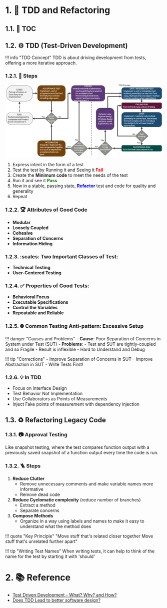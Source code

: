 # 1. :test_tube: TDD and Refactoring

## 1.1. :bookmark_tabs: TOC

## 1.2. :gear: TDD (Test-Driven Development)

!!! info "TDD Concept"
    TDD is about driving development from tests, offering a more iterative approach.

### 1.2.1. :footprints: Steps

![TDD Steps](img/tdd_steps.png)

1. Express intent in the form of a test
2. Test the test by Running it and Seeing it <span style="color:red">**Fail**</span>
3. Create the **Minimum code** to meet the needs of the test
4. Run it and see it <span style="color:green">**Pass**</span>
5. Now in a stable, passing state, <span style="color:blue">**Refactor**</span> test and code for quality and generality
6. Repeat

### 1.2.2. :trophy: Attributes of Good Code

- **Modular**
- **Loosely Coupled**
- **Cohesive**
- **Separation of Concerns**
- **Information Hiding**

### 1.2.3. :scales: Two Important Classes of Test:

- **Technical Testing**
- **User-Centered Testing**

### 1.2.4. :white_check_mark: Properties of Good Tests:

- **Behavioral Focus**
- **Executable Specifications**
- **Control the Variables**
- **Repeatable and Reliable**

### 1.2.5. :no_entry: Common Testing Anti-pattern: Excessive Setup

!!! danger "Causes and Problems"
    - **Cause**: Poor Separation of Concerns in System under Test (SUT)
    - **Problems**:
        - Test and SUT are tightly-coupled and so Fragile
        - Result is inflexible
        - Hard to Understand and Debug

!!! tip "Corrections"
    - Improve Separation of Concerns in SUT
    - Improve Abstraction in SUT
    - Write Tests First!

### 1.2.6. :bulb: In TDD

- Focus on Interface Design
- Test Behavior Not Implementation
- Use Collaborators as Points of Measurements
- Inject Fake points of measurement with dependency injection

## 1.3. :recycle: Refactoring Legacy Code

### 1.3.1. :camera: Approval Testing

Like snapshot testing, where the test compares function output with a previously saved snapshot of a function output every time the code is run.

### 1.3.2. :ladder: Steps

1. **Reduce Clutter**
    - Remove unnecessary comments and make variable names more informative
    - Remove dead code
2. **Reduce Cyclomatic complexity** (reduce number of branches)
    - Extract a method
    - Separate concerns
3. **Compose Methods**
    - Organize in a way using labels and names to make it easy to understand what the method does

!!! quote "Key Principle"
    "Move stuff that's related closer together
    Move stuff that's unrelated further apart"

!!! tip "Writing Test Names"
    When writing tests, it can help to think of the name for the test by starting it with 'should'

# 2. :books: Reference

- [Test Driven Development - What? Why? and How?](https://www.youtube.com/watch?v=llaUBH5oayw&list=PLwLLcwQlnXByqD3a13UPeT4SMhc3rdZ8q&index=2)
- [Does TDD Lead to better software design?](https://www.youtube.com/watch?v=fSvQNG7Rz-8&list=PLwLLcwQlnXByqD3a13UPeT4SMhc3rdZ8q&index=3)